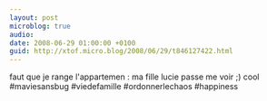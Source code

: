 ```yaml
---
layout: post
microblog: true
audio: 
date: 2008-06-29 01:00:00 +0100
guid: http://xtof.micro.blog/2008/06/29/t846127422.html
---
```

faut que je range l'appartemen : ma fille lucie passe me voir ;) cool #maviesansbug #viedefamille #ordonnerlechaos #happiness
